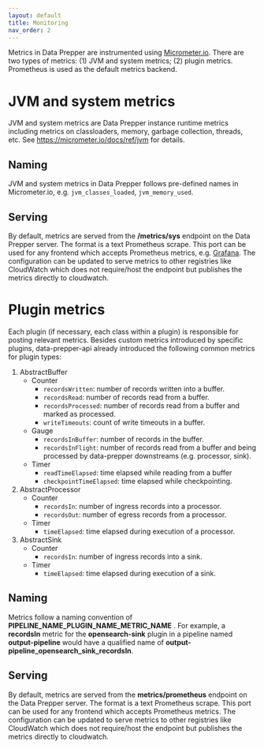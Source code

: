 ```yaml
---
layout: default
title: Monitoring
nav_order: 2
---
```


Metrics in Data Prepper are instrumented using [Micrometer.io](https://micrometer.io/). There are two types of metrics: (1) JVM and system metrics; (2) plugin metrics. Prometheus is used as the default metrics backend.

# JVM and system metrics

JVM and system metrics are Data Prepper instance runtime metrics including metrics on classloaders, memory, garbage collection, threads, etc. See https://micrometer.io/docs/ref/jvm for details.

## Naming

JVM and system metrics in Data Prepper follows pre-defined names in Micrometer.io, e.g. `jvm_classes_loaded`, `jvm_memory_used`.

## Serving

By default, metrics are served from the **/metrics/sys** endpoint on the Data Prepper server. The format is a text Prometheus scrape. This port can be used for any frontend which accepts Prometheus metrics, e.g. [Grafana](https://prometheus.io/docs/visualization/grafana/). The configuration can be updated to serve metrics to other registries like CloudWatch which does not require/host the endpoint but publishes the metrics directly to cloudwatch.

# Plugin metrics

Each plugin (if necessary, each class within a plugin) is responsible for posting relevant metrics. Besides custom metrics introduced by specific plugins, data-prepper-api already introduced the following common metrics for plugin types:

1. AbstractBuffer
    - Counter
        - `recordsWritten`: number of records written into a buffer.
        - `recordsRead`: number of records read from a buffer.
        - `recordsProcessed`: number of records read from a buffer and marked as processed.
        - `writeTimeouts`: count of write timeouts in a buffer.
    - Gauge
        - `recordsInBuffer`: number of records in the buffer.
        - `recordsInFlight`: number of records read from a buffer and being processed by data-prepper downstreams (e.g. processor, sink).
    - Timer
        - `readTimeElapsed`: time elapsed while reading from a buffer
        - `checkpointTimeElapsed`: time elapsed while checkpointing.
2. AbstractProcessor
    - Counter
        - `recordsIn`: number of ingress records into a processor.
        - `recordsOut`: number of egress records from a processor.
    - Timer
        - `timeElapsed`: time elapsed during execution of a processor.
3. AbstractSink
    - Counter
        - `recordsIn`: number of ingress records into a sink.
    - Timer
        - `timeElapsed`: time elapsed during execution of a sink. 

## Naming
Metrics follow a naming convention of **PIPELINE_NAME_PLUGIN_NAME_METRIC_NAME** . For example, a **recordsIn** metric for the **opensearch-sink** plugin in a pipeline named **output-pipeline** would have a qualified name of **output-pipeline_opensearch_sink_recordsIn**.

## Serving
By default, metrics are served from the **metrics/prometheus** endpoint on the Data Prepper server. The format is a text Prometheus scrape. This port can be used for any frontend which accepts Prometheus metrics. The configuration can be updated to serve metrics to other registries like CloudWatch which does not require/host the endpoint but publishes the metrics directly to cloudwatch.